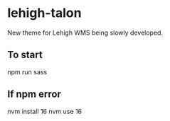 # lehigh-talon
New theme for Lehigh WMS being slowly developed.

## To start
npm run sass

## If npm error
nvm install 16
nvm use 16